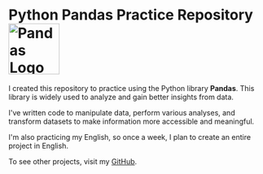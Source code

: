# Python Pandas Practice Repository <img src="https://seeklogo.com/images/P/pandas-logo-56829C6445-seeklogo.com.png" alt="Pandas Logo" width="100" style="vertical-align: middle;" />
I created this repository to practice using the Python library **Pandas**. This library is widely used to analyze and gain better insights from data.

I've written code to manipulate data, perform various analyses, and transform datasets to make information more accessible and meaningful.

I'm also practicing my English, so once a week, I plan to create an entire project in English.

To see other projects, visit my [GitHub](https://github.com/martinssluis).
